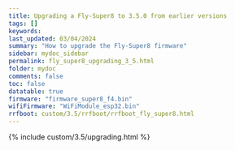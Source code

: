 ```yaml
---
title: Upgrading a Fly-Super8 to 3.5.0 from earlier versions
tags: []
keywords: 
last_updated: 03/04/2024
summary: "How to upgrade the Fly-Super8 firmware"
sidebar: mydoc_sidebar
permalink: fly_super8_upgrading_3_5.html
folder: mydoc
comments: false
toc: false
datatable: true
firmware: "firmware_super8_f4.bin"
wifiFirmware: "WiFiModule_esp32.bin"
rrfboot: custom/3.5/rrfboot/rrfboot_fly_super8.html
---
```


{% include custom/3.5/upgrading.html %}
